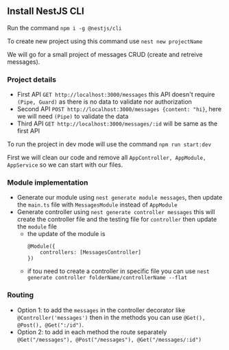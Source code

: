 ## Install NestJS CLI
Run the command `npm i -g @nestjs/cli`

To create new project using this command use `nest new projectName`

We will go for a small project of messages CRUD (create and retreive messages).

### Project details
- First API `GET http://localhost:3000/messages` this API doesn't require `(Pipe, Guard)` as there is no data to validate nor authorization
- Second API `POST http://localhost:3000/messages {content: "hi}`, here we will need `(Pipe)` to validate the data
- Third API `GET http://localhost:3000/messages/:id` will be same as the first API

To run the project in dev mode will use the command `npm run start:dev`

First we will clean our code and remove all `AppController, AppModule, AppService` so we can start with our files.

### Module implementation
- Generate our module using `nest generate module messages`, then update the `main.ts` file with `MessagesModule` instead of `AppModule`
- Generate controller using `nest generate controller messages` this will create the controller file and the testing file for `controller` then update the `module` file 
    - the update of the module is 
        ```
        @Module({
            controllers: [MessagesController]
        })
        ``` 
    - if tou need to create a controller in specific file you can use `nest generate controller folderName/controllerName --flat`

### Routing
- Option 1: to add the `messages` in the controller decorator like `@Controller('messages')` then in the methods you can use `@Get(), @Post(), @Get(":/id")`.
- Option 2: to add in each method the route separately `@Get("/messages"), @Post("/messages"), @Get("/messages/:id")`
